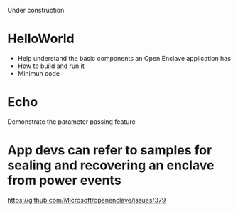 Under construction


# HelloWorld

  - Help understand the basic components an Open Enclave application has
  - How to build and run it
  - Minimun code 

# Echo 

  Demonstrate the parameter passing feature
  
# App devs can refer to samples for sealing and recovering an enclave from power events
  https://github.com/Microsoft/openenclave/issues/379
  
